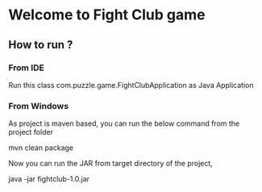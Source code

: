 # Welcome to Fight Club game

## How to run ?

### From IDE
Run this class com.puzzle.game.FightClubApplication as Java Application

### From Windows

As project is maven based, you can run the below command from the project folder

mvn clean package


Now you can run the JAR from target directory of the project,

java -jar fightclub-1.0.jar


